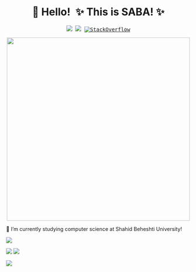 <!-- Title -->
<h1 align="center" title="...and I'm happy to see you here :)">👋 Hello! ✨ This is SABA! ✨</h1>

<!-- Socials -->
<p align="center">
   <kbd>
    <a href="https://www.linkedin.com/in/saba-madadi-8a7374256/" title="LinkedIn - Saba Madadi"><img src="https://img.shields.io/badge/-Saba_Madadi-0072b1?style=flat&logo=Linkedin&logoColor=white" /></a>
      <a href="https://github.com/sabamadadi" title="GitHub - @sabamadadi"><img src="https://img.shields.io/badge/-sabamadadi-3a3a3a?style=flat&logo=GitHub&logoColor=white" /></a>
      <a href="https://stackoverflow.com/users/21433236/saba-madadi"title="Stack Overflow - Saba Madadi">
<img alt="StackOverflow"
src="https://stackoverflow-badge.vercel.app/?userID=21433236" />
</a>
     </kbd>
</p>

<p align="center">
 <img src="https://github-readme-stats.vercel.app/api?username=sabamadadi&show_icons=true&theme=default" width="500"/>
</p>

🔭 I’m currently studying computer science at Shahid Beheshti University!

![](http://github-profile-summary-cards.vercel.app/api/cards/profile-details?username=sabamadadi&theme=merko)

![](http://github-profile-summary-cards.vercel.app/api/cards/repos-per-language?username=sabamadadi&theme=merko)   ![](http://github-profile-summary-cards.vercel.app/api/cards/most-commit-language?username=sabamadadi&theme=merko)

![](http://github-profile-summary-cards.vercel.app/api/cards/stats?username=sabamadadi&theme=merko)  

<!--
**sabamadadi/sabamadadi** is a ✨ _special_ ✨ repository because its `README.md` (this file) appears on your GitHub profile.

Here are some ideas to get you started:

 🔭 I’m currently studying computer science at Shahid Beheshti University!
- 🌱 I’m currently learning ...
- 👯 I’m looking to collaborate on ...
- 🤔 I’m looking for help with ...
- 💬 Ask me about ...
- 📫 How to reach me: ...
- 😄 Pronouns: ...
- ⚡ Fun fact: ...
-->
